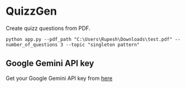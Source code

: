 # QuizzGen

Create quizz questions from PDF.

`python app.py --pdf_path "C:\Users\Rupesh\Downloads\test.pdf" --number_of_questions 3 --topic "singleton pattern"`

## Google Gemini API key

Get your Google Gemini API key from [here](https://makersuite.google.com/app/apikey)
